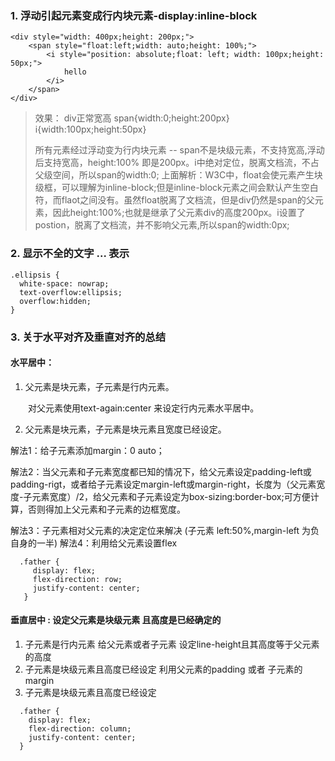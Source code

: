 ### 1. 浮动引起元素变成行内块元素-display:inline-block
```
<div style="width: 400px;height: 200px;">
    <span style="float:left;width: auto;height: 100%;">
        <i style="position: absolute;float: left; width: 100px;height: 50px;">
            hello
        </i>
    </span>
</div>
```
>效果：
>div正常宽高
>span{width:0;height:200px}
>i{width:100px;height:50px}
>
>所有元素经过浮动变为行内块元素 -- span不是块级元素，不支持宽高,浮动后支持宽高，height:100% 即是200px。i中绝对定位，脱离文档流，不占父级空间，所以span的width:0;
>上面解析：W3C中，float会使元素产生块级框，可以理解为inline-block;但是inline-block元素之间会默认产生空白符，而flaot之间没有。虽然float脱离了文档流，但是div仍然是span的父元素，因此height:100%;也就是继承了父元素div的高度200px。i设置了postion，脱离了文档流，并不影响父元素,所以span的width:0px;
### 2. 显示不全的文字 ... 表示
```
.ellipsis {
  white-space: nowrap;
  text-overflow:ellipsis;
  overflow:hidden;
}
```
### 3. 关于水平对齐及垂直对齐的总结
#### 水平居中：
1. 父元素是块元素，子元素是行内元素。

　　对父元素使用text-again:center 来设定行内元素水平居中。

2. 父元素是块元素，子元素是块元素且宽度已经设定。

  解法1：给子元素添加margin：0 auto；

  解法2：当父元素和子元素宽度都已知的情况下，给父元素设定padding-left或padding-rigt，或者给子元素设定margin-left或margin-right，长度为（父元素宽度-子元素宽度）/2，给父元素和子元素设定为box-sizing:border-box;可方便计算，否则得加上父元素和子元素的边框宽度。

  解法3：子元素相对父元素的决定定位来解决 (子元素 left:50%,margin-left 为负 自身的一半)
  解法4：利用给父元素设置flex
```
  .father {
     display: flex;
     flex-direction: row;
     justify-content: center;
   }
```
#### 垂直居中 : 设定父元素是块级元素 且高度是已经确定的
1. 子元素是行内元素
  给父元素或者子元素 设定line-height且其高度等于父元素的高度
2. 子元素是块级元素且高度已经设定
  利用父元素的padding 或者 子元素的margin 
3. 子元素是块级元素且高度已经设定
```
  .father {
    display: flex;
    flex-direction: column;
    justify-content: center;
  }
```

